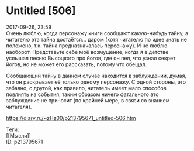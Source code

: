 Untitled [506]
===============

   
 2017-09-26, 23:59   
  Очень люблю, когда персонажу книги сообщают какую-нибудь тайну, а читателю эта тайна достаётся... даром (хотя читателю по идее знать не положено, т.к. тайна предназначалась персонажу). И не люблю наоборот. Представьте себе моё возмущение, когда я в детстве услышал песню Высоцкого про йогов, где он пел, что узнал секрет йогов, но не может его рассказать, потому что обещал.   
   
 Сообщающий тайну в данном случае находится в заблуждении, думая, что он раскрывает её только одному персонажу. С одной стороны, это забавно, с другой, как правило, читатель имеет мало способов повлиять на события, таким образом ничего фатального это заблуждение не приносит (по крайней мере, в связи со знанием читателя).   
   
    
 <https://diary.ru/~zHz00/p213795671_untitled-506.htm>   
   
 Теги:   
 [[Мысли]]   
 ID: p213795671